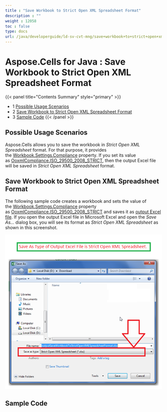 ```yaml
---
title : "Save Workbook to Strict Open XML Spreadsheet Format" 
description : "" 
weight : 12058 
toc : false
type: docs
url: /java/developerguide/ld-sv-cvt-mng/save+workbook+to+strict+open+xml+spreadsheet+format/
---
```


# Aspose.Cells for Java : Save Workbook to Strict Open XML Spreadsheet Format


{{< panel title="Contents Summary" style="primary" >}}
*   1 [Possible Usage Scenarios](#possible-usage-scenarios)
*   2 [Save Workbook to Strict Open XML Spreadsheet Format](#save-workbook-to-strict-open-xml-spreadsheet-format)
*   3 [Sample Code](#sample-code)
{{< /panel >}}
 

## Possible Usage Scenarios

Aspose.Cells allows you to save the workbook in *Strict Open XML Spreadsheet* format. For that purpose, it provides the [Workbook.Settings.Compliance](https://apireference.aspose.com/java/cells/com.aspose.cells/workbooksettings#Compliance) property. If you set its value as [OoxmlCompliance.ISO\_29500\_2008\_STRICT](https://apireference.aspose.com/java/cells/com.aspose.cells/ooxmlcompliance#ISO_29500_2008_STRICT), then the output Excel file will be saved in *Strict Open XML Spreadsheet* format.

## Save Workbook to Strict Open XML Spreadsheet Format

The following sample code creates a workbook and sets the value of the [Workbook.Settings.Compliance](https://apireference.aspose.com/java/cells/com.aspose.cells/workbooksettings#Compliance) property as [OoxmlCompliance.ISO\_29500\_2008\_STRICT](https://apireference.aspose.com/java/cells/com.aspose.cells/ooxmlcompliance#ISO_29500_2008_STRICT) and saves it as [output Excel file](https://docs2.aspose.com/cells/java/attachments/66945679/67338299.xlsx). If you open the output Excel file in Microsoft Excel and open the *Save As...* dialog box, you will see its format as *Strict Open XML Spreadsheet* as shown in this screenshot.

![image](67338300.png)

## Sample Code

